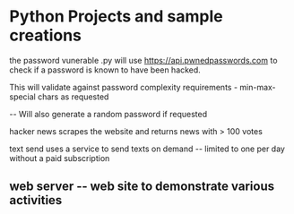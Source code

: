 # Python Projects and sample creations

the password vunerable .py will use https://api.pwnedpasswords.com
to check if a password is known to have been hacked. 

This will validate against password complexity requirements - min-max-special chars as requested

-- Will also generate a random password if requested

hacker news scrapes the website and returns news with > 100 votes

text send uses a service to send texts on demand
 -- limited to one per day without a paid subscription
 
 web server
 -- web site to demonstrate various activities
 -- 
